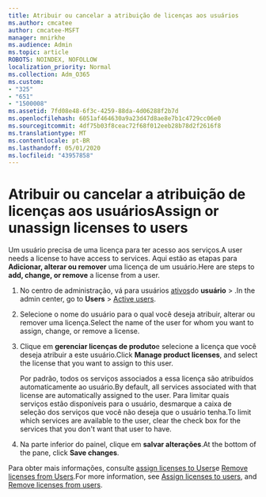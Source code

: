 ```yaml
---
title: Atribuir ou cancelar a atribuição de licenças aos usuários
ms.author: cmcatee
author: cmcatee-MSFT
manager: mnirkhe
ms.audience: Admin
ms.topic: article
ROBOTS: NOINDEX, NOFOLLOW
localization_priority: Normal
ms.collection: Adm_O365
ms.custom:
- "325"
- "651"
- "1500008"
ms.assetid: 7fd08e48-6f3c-4259-88da-4d06288f2b7d
ms.openlocfilehash: 6051af464630a9a23d47d8ae8e7b1c4729cc06e0
ms.sourcegitcommit: 4df75b03f8ceac72f68f012eeb28b78d2f2616f8
ms.translationtype: MT
ms.contentlocale: pt-BR
ms.lasthandoff: 05/01/2020
ms.locfileid: "43957858"
---
```

# <a name="assign-or-unassign-licenses-to-users"></a><span data-ttu-id="87c62-102">Atribuir ou cancelar a atribuição de licenças aos usuários</span><span class="sxs-lookup"><span data-stu-id="87c62-102">Assign or unassign licenses to users</span></span>

<span data-ttu-id="87c62-103">Um usuário precisa de uma licença para ter acesso aos serviços.</span><span class="sxs-lookup"><span data-stu-id="87c62-103">A user needs a license to have access to services.</span></span> <span data-ttu-id="87c62-104">Aqui estão as etapas para **Adicionar, alterar ou remover** uma licença de um usuário.</span><span class="sxs-lookup"><span data-stu-id="87c62-104">Here are steps to **add, change, or remove** a license from a user.</span></span>
  
1. <span data-ttu-id="87c62-105">No centro de administração, vá para usuários [ativos](https://go.microsoft.com/fwlink/p/?linkid=834822)do **usuário** \> .</span><span class="sxs-lookup"><span data-stu-id="87c62-105">In the admin center, go to **Users** \> [Active users](https://go.microsoft.com/fwlink/p/?linkid=834822).</span></span>

2. <span data-ttu-id="87c62-106">Selecione o nome do usuário para o qual você deseja atribuir, alterar ou remover uma licença.</span><span class="sxs-lookup"><span data-stu-id="87c62-106">Select the name of the user for whom you want to assign, change, or remove a license.</span></span>

3. <span data-ttu-id="87c62-107">Clique em **gerenciar licenças de produto**e selecione a licença que você deseja atribuir a este usuário.</span><span class="sxs-lookup"><span data-stu-id="87c62-107">Click **Manage product licenses**, and select the license that you want to assign to this user.</span></span>

    <span data-ttu-id="87c62-108">Por padrão, todos os serviços associados a essa licença são atribuídos automaticamente ao usuário.</span><span class="sxs-lookup"><span data-stu-id="87c62-108">By default, all services associated with that license are automatically assigned to the user.</span></span> <span data-ttu-id="87c62-109">Para limitar quais serviços estão disponíveis para o usuário, desmarque a caixa de seleção dos serviços que você não deseja que o usuário tenha.</span><span class="sxs-lookup"><span data-stu-id="87c62-109">To limit which services are available to the user, clear the check box for the services that you don't want that user to have.</span></span>

4. <span data-ttu-id="87c62-110">Na parte inferior do painel, clique em **salvar alterações**.</span><span class="sxs-lookup"><span data-stu-id="87c62-110">At the bottom of the pane, click **Save changes**.</span></span>

<span data-ttu-id="87c62-111">Para obter mais informações, consulte [assign licenses to Users](https://docs.microsoft.com/office365/admin/subscriptions-and-billing/assign-licenses-to-users)e [Remove licenses from Users](https://docs.microsoft.com/office365/admin/subscriptions-and-billing/remove-licenses-from-users).</span><span class="sxs-lookup"><span data-stu-id="87c62-111">For more information, see [Assign licenses to users](https://docs.microsoft.com/office365/admin/subscriptions-and-billing/assign-licenses-to-users), and [Remove licenses from users](https://docs.microsoft.com/office365/admin/subscriptions-and-billing/remove-licenses-from-users).</span></span>